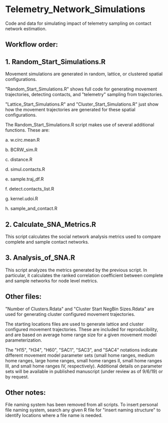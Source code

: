 # Telemetry_Network_Simulations
Code and data for simulating impact of telemetry sampling on contact network estimation.

## Workflow order:
## 1. Random_Start_Simulations.R

Movement simulations are generated in random, lattice, or clustered spatial configurations.

"Random_Start_Simulations.R" shows full code for generating movement trajectories, detecting contacts, and "telemetry" sampling from trajectories.

"Lattice_Start_Simulations.R" and "Cluster_Start_Simulations.R" just show how the movement trajectories are generated for these spatial configurations.

The Random_Start_Simulations.R script makes use of several additional functions. These are:

a. w.circ.mean.R

b. BCRW_sim.R

c. distance.R

d. simul.contacts.R

e. sample.traj_df.R

f. detect.contacts_list.R

g. kernel.udoi.R

h. sample_and_contact.R



## 2. Calculate_SNA_Metrics.R

This script calculates the social network analysis metrics used to compare complete and sample contact networks.


## 3. Analysis_of_SNA.R

This script analyzes the metrics generated by the previous script. In particular, it calculates the ranked correlation coefficient between complete and sample networks for node level metrics. 

## Other files:

"Number of Clusters.Rdata" and "Cluster Start NegBin Sizes.Rdata" are used for generating cluster configured movement trajectories.

The starting locations files are used to generate lattice and cluster configured movement trajectories. These are included for reproducibility, and are based on average home range size for a given movement model parameterization.

The "H15", "H34", "H60", "SAC1", "SAC3", and "SAC4" notations indicate different movement model parameter sets (small home ranges, medium home ranges, large home ranges, small home ranges II, small home ranges III, and small home ranges IV, respectively). Additional details on parameter sets will be available in published manuscript (under review as of 9/6/19) or by request. 

## Other notes:

File naming system has been removed from all scripts. To insert personal file naming system, search any given R file for "insert naming structure" to identify locations where a file name is needed.
